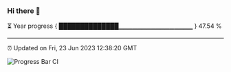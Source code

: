 ### Hi there 👋

⏳ Year progress { ██████████████▁▁▁▁▁▁▁▁▁▁▁▁▁▁▁▁ } 47.54 %

---

⏰ Updated on Fri, 23 Jun 2023 12:38:20 GMT

![Progress Bar CI](https://github.com/ZhaoGui/ZhaoGui/workflows/Progress%20Bar%20CI/badge.svg)
